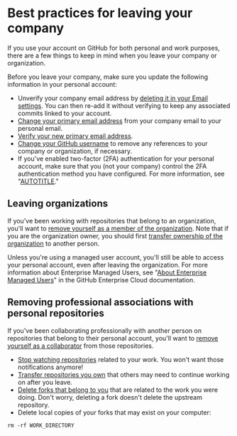 # Best practices for leaving your company

If you use your account on GitHub for both personal and work purposes, there are a few things to keep in mind when you leave your company or organization.

Before you leave your company, make sure you update the following information in your personal account:

- Unverify your company email address by [deleting it in your Email settings](/account-and-profile/setting-up-and-managing-your-personal-account-on-github/managing-email-preferences/changing-your-primary-email-address). You can then re-add it without verifying to keep any associated commits linked to your account.
- [Change your primary email address](/account-and-profile/setting-up-and-managing-your-personal-account-on-github/managing-email-preferences/changing-your-primary-email-address) from your company email to your personal email.
- [Verify your new primary email address](/get-started/signing-up-for-github/verifying-your-email-address).
- [Change your GitHub username](/account-and-profile/setting-up-and-managing-your-personal-account-on-github/managing-user-account-settings/changing-your-github-username) to remove any references to your company or organization, if necessary.
- If you've enabled two-factor (2FA) authentication for your personal account, make sure that you (not your company) control the 2FA authentication method you have configured. For more information, see "[AUTOTITLE](/authentication/securing-your-account-with-two-factor-authentication-2fa/configuring-two-factor-authentication)."

## Leaving organizations

If you've been working with repositories that belong to an organization, you'll want to [remove yourself as a member of the organization](/account-and-profile/setting-up-and-managing-your-personal-account-on-github/managing-your-membership-in-organizations/removing-yourself-from-an-organization). Note that if you are the organization owner, you should first [transfer ownership of the organization](/organizations/managing-organization-settings/transferring-organization-ownership) to another person.

Unless you're using a managed user account, you'll still be able to access your personal account, even after leaving the organization. For more information about Enterprise Managed Users, see "[About Enterprise Managed Users](/enterprise-cloud@latest/admin/identity-and-access-management/using-enterprise-managed-users-for-iam/about-enterprise-managed-users)" in the GitHub Enterprise Cloud documentation.

## Removing professional associations with personal repositories

If you've been collaborating professionally with another person on repositories that belong to their personal account, you'll want to [remove yourself as a collaborator](/account-and-profile/setting-up-and-managing-your-personal-account-on-github/managing-access-to-your-personal-repositories/removing-yourself-from-a-collaborators-repository) from those repositories.

- [Stop watching repositories](https://github.com/watching) related to your work. You won't want those notifications anymore!
- [Transfer repositories you own](/repositories/creating-and-managing-repositories/transferring-a-repository) that others may need to continue working on after you leave.
- [Delete forks that belong to you](/repositories/creating-and-managing-repositories/deleting-a-repository) that are related to the work you were doing. Don't worry, deleting a fork doesn't delete the upstream repository.
- Delete local copies of your forks that may exist on your computer:

```shell
rm -rf WORK_DIRECTORY
```

